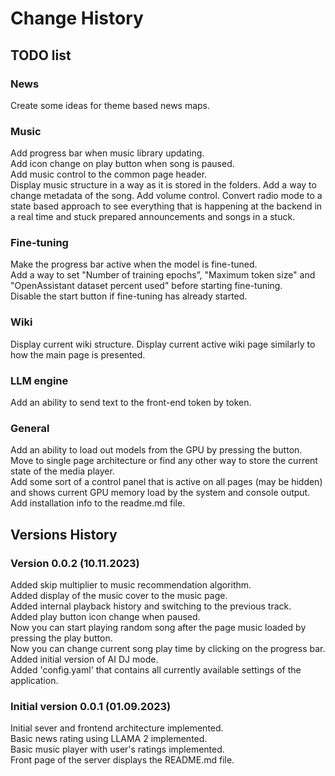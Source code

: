 # Change History


## TODO list
### News 
Create some ideas for theme based news maps. 
 
### Music 
Add progress bar when music library updating.  
Add icon change on play button when song is paused.    
Add music control to the common page header.  
Display music structure in a way as it is stored in the folders.
Add a way to change metadata of the song.
Add volume control.
Convert radio mode to a state based approach to see everything that is happening at the backend in a real time and stuck prepared announcements and songs in a stuck.

### Fine-tuning 
Make the progress bar active when the model is fine-tuned.  
Add a way to set "Number of training epochs”, "Maximum token size" and "OpenAssistant dataset percent used" before starting fine-tuning.  
Disable the start button if fine-tuning has already started.  

### Wiki
Display current wiki structure.
Display current active wiki page similarly to how the main page is presented.

### LLM engine
Add an ability to send text to the front-end token by token.

### General
Add an ability to load out models from the GPU by pressing the button.  
Move to single page architecture or find any other way to store the current state of the media player.  
Add some sort of a control panel that is active on all pages (may be hidden) and shows current GPU memory load by the system and console output. 
Add installation info to the readme.md file. 

## Versions History
### Version 0.0.2 (10.11.2023)
Added skip multiplier to music recommendation algorithm.  
Added display of the music cover to the music page.  
Added internal playback history and switching to the previous track.  
Added play button icon change when paused.  
Now you can start playing random song after the page music loaded by pressing the play button.  
Now you can change current song play time by clicking on the progress bar.  
Added initial version of AI DJ mode.  
Added 'config.yaml' that contains all currently available settings of the application. 

### Initial version 0.0.1 (01.09.2023)
Initial sever and frontend architecture implemented.  
Basic news rating using LLAMA 2 implemented.  
Basic music player with user's ratings implemented.  
Front page of the server displays the README.md file.  